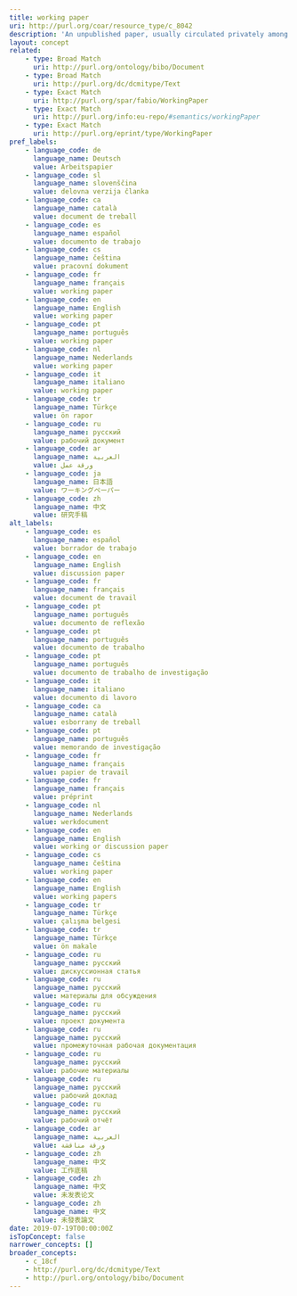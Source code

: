 ```yaml
---
title: working paper
uri: http://purl.org/coar/resource_type/c_8042
description: 'An unpublished paper, usually circulated privately among a small group of peers, to provide information or with a request for comments or editorial improvement. (source: fabio)'
layout: concept
related:
    - type: Broad Match
      uri: http://purl.org/ontology/bibo/Document
    - type: Broad Match
      uri: http://purl.org/dc/dcmitype/Text
    - type: Exact Match
      uri: http://purl.org/spar/fabio/WorkingPaper
    - type: Exact Match
      uri: http://purl.org/info:eu-repo/#semantics/workingPaper
    - type: Exact Match
      uri: http://purl.org/eprint/type/WorkingPaper
pref_labels:
    - language_code: de
      language_name: Deutsch
      value: Arbeitspapier
    - language_code: sl
      language_name: slovenščina
      value: delovna verzija članka
    - language_code: ca
      language_name: català
      value: document de treball
    - language_code: es
      language_name: español
      value: documento de trabajo
    - language_code: cs
      language_name: čeština
      value: pracovní dokument
    - language_code: fr
      language_name: français
      value: working paper
    - language_code: en
      language_name: English
      value: working paper
    - language_code: pt
      language_name: português
      value: working paper
    - language_code: nl
      language_name: Nederlands
      value: working paper
    - language_code: it
      language_name: italiano
      value: working paper
    - language_code: tr
      language_name: Türkçe
      value: ön rapor
    - language_code: ru
      language_name: русский
      value: рабочий документ
    - language_code: ar
      language_name: العربية
      value: ورقة عمل
    - language_code: ja
      language_name: 日本語
      value: ワーキングペーパー
    - language_code: zh
      language_name: 中文
      value: 研究手稿
alt_labels:
    - language_code: es
      language_name: español
      value: borrador de trabajo
    - language_code: en
      language_name: English
      value: discussion paper
    - language_code: fr
      language_name: français
      value: document de travail
    - language_code: pt
      language_name: português
      value: documento de reflexão
    - language_code: pt
      language_name: português
      value: documento de trabalho
    - language_code: pt
      language_name: português
      value: documento de trabalho de investigação
    - language_code: it
      language_name: italiano
      value: documento di lavoro
    - language_code: ca
      language_name: català
      value: esborrany de treball
    - language_code: pt
      language_name: português
      value: memorando de investigação
    - language_code: fr
      language_name: français
      value: papier de travail
    - language_code: fr
      language_name: français
      value: préprint
    - language_code: nl
      language_name: Nederlands
      value: werkdocument
    - language_code: en
      language_name: English
      value: working or discussion paper
    - language_code: cs
      language_name: čeština
      value: working paper
    - language_code: en
      language_name: English
      value: working papers
    - language_code: tr
      language_name: Türkçe
      value: çalışma belgesi
    - language_code: tr
      language_name: Türkçe
      value: ön makale
    - language_code: ru
      language_name: русский
      value: дискуссионная статья
    - language_code: ru
      language_name: русский
      value: материалы для обсуждения
    - language_code: ru
      language_name: русский
      value: проект документа
    - language_code: ru
      language_name: русский
      value: промежуточная рабочая документация
    - language_code: ru
      language_name: русский
      value: рабочие материалы
    - language_code: ru
      language_name: русский
      value: рабочий доклад
    - language_code: ru
      language_name: русский
      value: рабочий отчёт
    - language_code: ar
      language_name: العربية
      value: ورقة مناقشة
    - language_code: zh
      language_name: 中文
      value: 工作底稿
    - language_code: zh
      language_name: 中文
      value: 未发表论文
    - language_code: zh
      language_name: 中文
      value: 未發表論文
date: 2019-07-19T00:00:00Z
isTopConcept: false
narrower_concepts: []
broader_concepts:
    - c_18cf
    - http://purl.org/dc/dcmitype/Text
    - http://purl.org/ontology/bibo/Document
---
```


